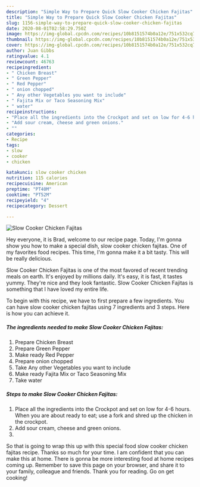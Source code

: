 ```yaml
---
description: "Simple Way to Prepare Quick Slow Cooker Chicken Fajitas"
title: "Simple Way to Prepare Quick Slow Cooker Chicken Fajitas"
slug: 1156-simple-way-to-prepare-quick-slow-cooker-chicken-fajitas
date: 2020-08-01T02:58:29.750Z
image: https://img-global.cpcdn.com/recipes/10b8151574b0a12e/751x532cq70/slow-cooker-chicken-fajitas-recipe-main-photo.jpg
thumbnail: https://img-global.cpcdn.com/recipes/10b8151574b0a12e/751x532cq70/slow-cooker-chicken-fajitas-recipe-main-photo.jpg
cover: https://img-global.cpcdn.com/recipes/10b8151574b0a12e/751x532cq70/slow-cooker-chicken-fajitas-recipe-main-photo.jpg
author: Juan Gibbs
ratingvalue: 4.1
reviewcount: 46763
recipeingredient:
- " Chicken Breast"
- " Green Pepper"
- " Red Pepper"
- " onion chopped"
- " Any other Vegetables you want to include"
- " Fajita Mix or Taco Seasoning Mix"
- " water"
recipeinstructions:
- "Place all the ingredients into the Crockpot and set on low for 4-6 hours. When you are about ready to eat; use a fork and shred up the chicken in the crockpot."
- "Add sour cream, cheese and green onions."
- ""
categories:
- Recipe
tags:
- slow
- cooker
- chicken

katakunci: slow cooker chicken 
nutrition: 115 calories
recipecuisine: American
preptime: "PT40M"
cooktime: "PT52M"
recipeyield: "4"
recipecategory: Dessert

---
```



![Slow Cooker Chicken Fajitas](https://img-global.cpcdn.com/recipes/10b8151574b0a12e/751x532cq70/slow-cooker-chicken-fajitas-recipe-main-photo.jpg)

Hey everyone, it is Brad, welcome to our recipe page. Today, I'm gonna show you how to make a special dish, slow cooker chicken fajitas. One of my favorites food recipes. This time, I'm gonna make it a bit tasty. This will be really delicious.

Slow Cooker Chicken Fajitas is one of the most favored of recent trending meals on earth. It's enjoyed by millions daily. It's easy, it is fast, it tastes yummy. They're nice and they look fantastic. Slow Cooker Chicken Fajitas is something that I have loved my entire life.




To begin with this recipe, we have to first prepare a few ingredients. You can have slow cooker chicken fajitas using 7 ingredients and 3 steps. Here is how you can achieve it.

<!--inarticleads1-->

##### The ingredients needed to make Slow Cooker Chicken Fajitas:

1. Prepare  Chicken Breast
1. Prepare  Green Pepper
1. Make ready  Red Pepper
1. Prepare  onion chopped
1. Take  Any other Vegetables you want to include
1. Make ready  Fajita Mix or Taco Seasoning Mix
1. Take  water




<!--inarticleads2-->

##### Steps to make Slow Cooker Chicken Fajitas:

1. Place all the ingredients into the Crockpot and set on low for 4-6 hours. When you are about ready to eat; use a fork and shred up the chicken in the crockpot.
1. Add sour cream, cheese and green onions.
1. 




So that is going to wrap this up with this special food slow cooker chicken fajitas recipe. Thanks so much for your time. I am confident that you can make this at home. There is gonna be more interesting food at home recipes coming up. Remember to save this page on your browser, and share it to your family, colleague and friends. Thank you for reading. Go on get cooking!
